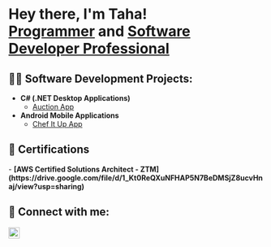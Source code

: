 <h1>Hey there, I'm Taha! <br/><a href="https://github.com/tahay729">Programmer</a> and <a href="https://www.linkedin.com/in/taha-yousuf/">Software Developer Professional</a></h1>

<h2>👨‍💻 Software Development Projects:</h2>

- <b>C# (.NET Desktop Applications)</b>
  - [Auction App](https://github.com/tahay729/AuctionApp)
- <b>Android Mobile Applications</b>
  - [Chef It Up App](https://github.com/tahay729/ChefItUpApp)

<h2> 📃 Certifications</h2>
- <b>[AWS Certified Solutions Architect - ZTM](https://drive.google.com/file/d/1_Kt0ReQXuNFHAP5N7BeDMSjZ8ucvHnaj/view?usp=sharing)</b>

<h2> 🤳 Connect with me:</h2>

[<img align="left" alt="JoshMadakor | LinkedIn" width="22px" src="https://cdn.jsdelivr.net/npm/simple-icons@v3/icons/linkedin.svg" />][linkedin]

[linkedin]: https://www.linkedin.com/in/taha-yousuf/

<!--
**is a ✨ _special_ ✨ repository because its `README.md` (this file) appears on your GitHub profile.

Here are some ideas to get you started:

- 🔭 I’m currently working on ...
- 🌱 I’m currently learning ...
- 👯 I’m looking to collaborate on ...
- 🤔 I’m looking for help with ...
- 💬 Ask me about ...
- 📫 How to reach me: ...
- 😄 Pronouns: ...
- ⚡ Fun fact: ...
-->
